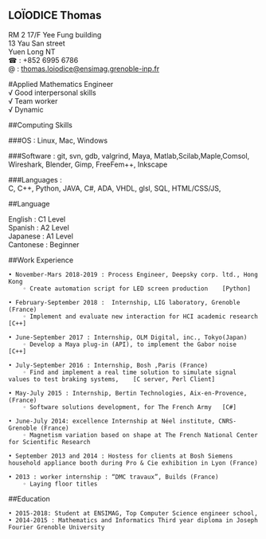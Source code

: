 
LOÏODICE Thomas
---
RM 2 17/F Yee Fung building  
13 Yau San street  
Yuen Long NT  
☎ : +852 6995 6786  
@ : thomas.loiodice@ensimag.grenoble-inp.fr  


#Applied Mathematics Engineer  
√ Good interpersonal skills  
√ Team worker  
√ Dynamic


##Computing Skills

###OS : 
Linux, Mac, Windows

###Software :
git, svn, gdb, valgrind, Maya, Matlab,Scilab,Maple,Comsol, Wireshark, Blender, Gimp, FreeFem++, Inkscape


###Languages :	
C, C++, Python, JAVA, C#, ADA, VHDL, glsl,
SQL, HTML/CSS/JS, 

##Language

English :	C1   Level  
Spanish :	A2   Level  
Japanese : 	A1   Level  
Cantonese :	Beginner  


##Work Experience
      
    • November-Mars 2018-2019 : Process Engineer, Deepsky corp. ltd., Hong Kong
        ◦ Create automation script for LED screen production	[Python]
      
    • February-September 2018 :  Internship, LIG laboratory, Grenoble (France)
        ◦ Implement and evaluate new interaction for HCI academic research 	[C++]
      
    • June-September 2017 : Internship, OLM Digital, inc., Tokyo(Japan)
        ◦ Develop a Maya plug-in (API), to implement the Gabor noise	 [C++]
          
    • July-September 2016 : Internship, Bosh ,Paris (France) 
        ◦ Find and implement a real time solution to simulate signal values to test braking systems,   	[C server, Perl Client]
          
    • May-July 2015 : Internship, Bertin Technologies, Aix-en-Provence, (France)
        ◦ Software solutions development, for The French Army	[C#]
          
    • June-July 2014: excellence Internship at Néel institute, CNRS-Grenoble (France)
        ◦ Magnetism variation based on shape at The French National Center for Scientific Research 
          
    • September 2013 and 2014 : Hostess for clients at Bosh Siemens household appliance booth during Pro & Cie exhibition in Lyon (France) 
      
    • 2013 : worker internship : “DMC travaux”, Builds (France)
        ◦ Laying floor titles

##Education

    • 2015-2018: Student at ENSIMAG, Top Computer Science engineer school,
    • 2014-2015 : Mathematics and Informatics Third year diploma in Joseph Fourier Grenoble University
